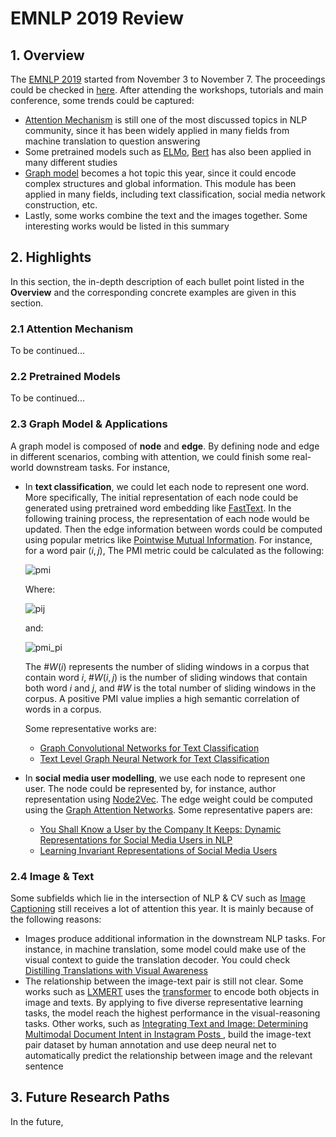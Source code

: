 #  EMNLP 2019 Review

## 1. Overview

The [EMNLP 2019]( https://www.emnlp-ijcnlp2019.org/ ) started from November 3 to November 7. The proceedings could be checked in [here]( https://github.com/roomylee/EMNLP-2019-Papers ). After attending the workshops, tutorials and main conference, some trends could be captured:

- [Attention Mechanism]( https://blog.floydhub.com/attention-mechanism/ ) is still one of the most discussed topics in NLP community, since it has been widely applied in many fields from machine translation to question answering
- Some pretrained models such as [ELMo]( https://allennlp.org/elmo ), [Bert]( https://towardsdatascience.com/bert-for-dummies-step-by-step-tutorial-fb90890ffe03 ) has also been applied in many different studies
- [Graph model]( https://en.wikipedia.org/wiki/Graphical_model ) becomes a hot topic this year, since it could encode complex structures and global information. This module has been applied in many fields, including text classification, social media network construction, etc.
- Lastly, some works combine the text and the images together. Some interesting works would be listed in this summary

## 2. Highlights

In this section, the in-depth description of each bullet point listed in the **Overview** and the corresponding concrete examples are given in this section.

### 2.1 Attention Mechanism

To be continued...

### 2.2 Pretrained Models

To be continued...

### 2.3 Graph Model & Applications

A graph model is composed of **node** and **edge**. By defining node and edge in different scenarios, combing with attention, we could finish some real-world downstream tasks. For instance, 

- In **text classification**, we could let each node to represent one word. More specifically, The initial representation of each node could be generated using pretrained word embedding like [FastText]( https://fasttext.cc/ ). In the following training process, the representation of each node would be updated. Then the edge information between words could be computed using popular metrics like [Pointwise Mutual Information]( https://en.wikipedia.org/wiki/Pointwise_mutual_information ). For instance, for a word pair $(i,j)$, The PMI metric could be calculated as the following:
  
  ![pmi]( https://github.com/bright1993ff66/Image_Text_Sentiment/blob/master/figures/pmi.PNG )
  
  Where:
  
  ![pij]( https://github.com/bright1993ff66/Image_Text_Sentiment/blob/master/figures/pmi_pij.PNG )
  
  and:
  
  ![pmi_pi]( https://github.com/bright1993ff66/Image_Text_Sentiment/blob/master/figures/pmi_pi.PNG )
  
  The $\# W(i)$ represents the number of sliding windows in a corpus that contain word $i$, $\#W(i, j)$ is the number of sliding windows that contain both word $i$ and $j$, and $\#W$ is the total number of sliding windows in the corpus. A positive PMI value implies a high semantic correlation of words in a corpus.

  Some representative works are:

  - [Graph Convolutional Networks for Text Classification]( https://arxiv.org/abs/1809.05679 )
  - [Text Level Graph Neural Network for Text Classification]( https://arxiv.org/abs/1910.02356 )

- In **social media user modelling**, we use each node to represent one user. The node could be represented by, for instance, author representation using [Node2Vec]( https://cs.stanford.edu/~jure/pubs/node2vec-kdd16.pdf ). The edge weight could be computed using the [Graph Attention Networks]( https://arxiv.org/pdf/1710.10903.pdf ). Some representative papers are:

  - [You Shall Know a User by the Company It Keeps: Dynamic Representations for Social Media Users in NLP]( https://arxiv.org/abs/1909.00412 )
  - [ Learning Invariant Representations of Social Media Users ]( https://www.aclweb.org/anthology/D19-1178.pdf )

### 2.4 Image & Text

Some subfields which lie in the intersection of NLP & CV such as [Image Captioning]( https://www.tensorflow.org/tutorials/text/image_captioning ) still receives a lot of attention this year. It is mainly because of the following reasons:

- Images produce additional information in the downstream NLP tasks. For instance, in machine translation, some model could make use of the visual context to guide the translation decoder. You could check [Distilling Translations with Visual Awareness]( https://arxiv.org/pdf/1906.07701v1.pdf )
- The relationship between the image-text pair is still not clear. Some works such as [LXMERT]( https://arxiv.org/pdf/1908.07490.pdf ) uses the [transformer]( https://papers.nips.cc/paper/7181-attention-is-all-you-need.pdf ) to encode both objects in image and texts. By applying to five diverse representative learning tasks, the model reach the highest performance in the visual-reasoning tasks. Other works, such as [ Integrating Text and Image: Determining Multimodal Document Intent in Instagram Posts ]( https://arxiv.org/pdf/1904.09073.pdf ), build the image-text pair dataset by human annotation and use deep neural net to automatically predict the relationship between image and the relevant sentence

## 3. Future Research Paths

In the future, 

